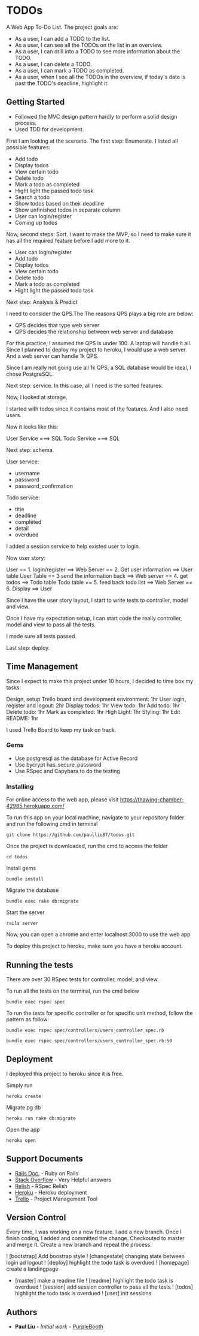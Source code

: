 # TODOs

A Web App To-Do List.
The project goals are:
* As a user, I can add a TODO to the list.
* As a user, I can see all the TODOs on the list in an overview.
* As a user, I can drill into a TODO to see more information about the TODO.
* As a user, I can delete a TODO.
* As a user, I can mark a TODO as completed.
* As a user, when I see all the TODOs in the overview, if today's date is past the TODO's deadline, highlight it.

## Getting Started

* Followed the MVC design pattern hardly to perform a solid design process.
* Used TDD for development.

First I am looking at the scenario. The first step: Enumerate. I listed all possible features:
* Add todo
* Display todos
* View certain todo
* Delete todo
* Mark a todo as completed
* Hight light the passed todo task
* Search a todo
* Show todos based on their deadline
* Show unfinished todos in separate column
* User can login/register
* Coming up todos

Now, second steps: Sort. I want to make the MVP, so I need to make sure it has all the required feature before I add more to it.

* User can login/register
* Add todo
* Display todos
* View certain todo
* Delete todo
* Mark a todo as completed
* Hight light the passed todo task

Next step: Analysis & Predict

I need to consider the QPS.The The reasons QPS plays a big role are below:
* QPS decides that type web server
* QPS decides the relationship between web server and database

For this practice, I assumed the QPS is under 100. A laptop will handle it all. Since I planned to deploy my project to heroku, I would use a web server. And a web server can handle 1k QPS.

Since I am really not going use all 1k QPS, a SQL database would be ideal, I chose PostgreSQL.

Next step: service. In this case, all I need is the sorted features.

Now, I looked at storage.

I started with todos since it contains most of the features. And I also need users.

Now it looks like this:

User Service ===> SQL
Todo Service ===> SQL

Next step: schema.

User service:
* username
* password
* password_confirmation

Todo service:
* title
* deadline
* completed
* detail
* overdued

I added a session service to help existed user to login.

Now user story:

User == 1. login/register ==> Web Server == 2. Get user information ==> User table
User Table == 3 send the information back ==> Web server == 4. get todos ==> Todo table
Todo table == 5. feed back todo list ==> Web Server == 6. Display ==> User

Since I have the user story layout, I start to write tests to controller, model and view.

Once I have my expectation setup, I can start code the really controller, model and view to pass all the tests.

I made sure all tests passed.

Last step: deploy.

## Time Management

Since I expect to make this project under 10 hours, I decided to time box my tasks:

Design, setup Trello board and development environment: 1hr
User login, register and logout: 2hr
Display todos: 1hr
View todo: 1hr
Add todo: 1hr
Delete todo: 1hr
Mark as completed: 1hr
High Light: 1hr
Styling: 1hr
Edit README: 1hr

I used Trello Board to keep my task on track.

### Gems


* Use postgresql as the database for Active Record
* Use bycrypt has_secure_password
* Use RSpec and Capybara to do the testing


### Installing

For online access to the web app, please visit https://thawing-chamber-42985.herokuapp.com/

To run this app on your local machine, navigate to your repository folder and run the following cmd in terminal

```
git clone https://github.com/paulliu87/todos.git
```
Once the project is downloaded, run the cmd to access the folder

```
cd todos
```

Install gems

```
bundle install
```

Migrate the database

```
bundle exec rake db:migrate
```

Start the server

```
rails server
```

Now, you can open a chrome and enter localhost:3000 to use the web app

To deploy this project to heroku, make sure you have a heroku account.

## Running the tests

There are over 30 RSpec tests for controller, model, and view.

To run all the tests on the terminal, run the cmd below

```
bundle exec rspec spec
```
To run the tests for specific controller or for specific unit method, follow the pattern as follow:

```
bundle exec rspec spec/controllers/users_controller_spec.rb

bundle exec rspec spec/controllers/users_controller_spec.rb:50
```

## Deployment

I deployed this project to heroku since it is free.

Simply run

```
heroku create
```

Migrate pg db

```
heroku run rake db:migrate
```
Open the app

```
heroku open
```

## Support Documents

* [Rails Doc.](http://guides.rubyonrails.org/getting_started.html) - Ruby on Rails
* [Stack Overflow](https://stackoverflow.com/) - Very Helpful answers
* [Relish](https://relishapp.com/rspec) - RSpec Relish
* [Heroku](https://devcenter.heroku.com/articles/git) - Heroku deployment
* [Trello](https://trello.com/b/nXlFFEu0/todo-list) - Project Management Tool


## Version Control

Every time, I was working on a new feature. I add a new branch.
Once I finish coding, I added and committed the change. Checkouted to master and merge it.
Create a new branch and repeat the process.

! [bootstrap] Add boostrap style
! [changestate] changing state between login ad logout
! [deploy] highlight the todo task is overdued
! [homepage] create a landingpage
* [master] make a readme file
! [readme] highlight the todo task is overdued
! [session] add session controller to pass all the tests
! [todos] highlight the todo task is overdued
! [user] init sessions

## Authors

* **Paul Liu** - *Initial work* - [PurpleBooth](https://github.com/paulliu87)
